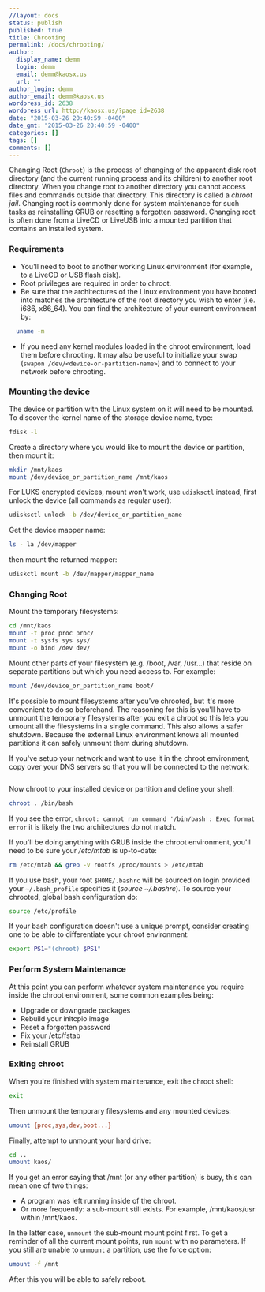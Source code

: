 ```yaml
---
//layout: docs
status: publish
published: true
title: Chrooting
permalink: /docs/chrooting/
author:
  display_name: demm
  login: demm
  email: demm@kaosx.us
  url: ""
author_login: demm
author_email: demm@kaosx.us
wordpress_id: 2638
wordpress_url: http://kaosx.us/?page_id=2638
date: "2015-03-26 20:40:59 -0400"
date_gmt: "2015-03-26 20:40:59 -0400"
categories: []
tags: []
comments: []
---
```


Changing Root (`Chroot`) is the process of changing of the apparent disk root directory (and the current running process and its children) to another root directory. When you change root to another directory you cannot access files and commands outside that directory. This directory is called a _chroot jail_. Changing root is commonly done for system maintenance for such tasks as reinstalling GRUB or resetting a forgotten password. Changing root is often done from a LiveCD or LiveUSB into a mounted partition that contains an installed system.

### Requirements

- You'll need to boot to another working Linux environment (for example, to a LiveCD or USB flash disk).
- Root privileges are required in order to chroot.
- Be sure that the architectures of the Linux environment you have booted into matches the architecture of the root directory you wish to enter (i.e. i686, x86_64). You can find the architecture of your current environment by:

```sh
  uname -m
```

- If you need any kernel modules loaded in the chroot environment, load them before chrooting. It may also be useful to initialize your swap (`swapon /dev/<device-or-partition-name>`) and to connect to your network before chrooting.

### Mounting the device

The device or partition with the Linux system on it will need to be mounted. To discover the kernel name of the storage device name, type:

```sh
fdisk -l
```

Create a directory where you would like to mount the device or partition, then mount it:

```sh
mkdir /mnt/kaos
mount /dev/device_or_partition_name /mnt/kaos
```

For LUKS encrypted devices, mount won't work, use `udisksctl` instead, first unlock the device (all commands as regular user):

```sh
udisksctl unlock -b /dev/device_or_partition_name
```

Get the device mapper name:

```sh
ls - la /dev/mapper
```

then mount the returned mapper:

```sh
udiskctl mount -b /dev/mapper/mapper_name
```

### Changing Root

Mount the temporary filesystems:

```sh
cd /mnt/kaos
mount -t proc proc proc/
mount -t sysfs sys sys/
mount -o bind /dev dev/
```

Mount other parts of your filesystem (e.g. /boot, /var, /usr...) that reside on separate partitions but which you need access to. For example:

```sh
mount /dev/device_or_partition_name boot/
```

It's possible to mount filesystems after you've chrooted, but it's more convenient to do so beforehand. The reasoning for this is you'll have to unmount the temporary filesystems after you exit a chroot so this lets you umount all the filesystems in a single command. This also allows a safer shutdown. Because the external Linux environment knows all mounted partitions it can safely unmount them during shutdown.

If you've setup your network and want to use it in the chroot environment, copy over your DNS servers so that you will be connected to the network:

```sh /etc/resolv.conf etc/resolv.conf

```

Now chroot to your installed device or partition and define your shell:

```sh
chroot . /bin/bash
```

If you see the error, `chroot: cannot run command '/bin/bash': Exec format error` it is likely the two architectures do not match.

If you'll be doing anything with GRUB inside the chroot environment, you'll need to be sure your _/etc/mtab_ is up-to-date:

```sh
rm /etc/mtab && grep -v rootfs /proc/mounts > /etc/mtab
```

If you use bash, your root `$HOME/.bashrc` will be sourced on login provided your `~/.bash_profile` specifies it (_source ~/.bashrc_). To source your chrooted, global bash configuration do:

```sh
source /etc/profile
```

If your bash configuration doesn't use a unique prompt, consider creating one to be able to differentiate your chroot environment:

```sh
export PS1="(chroot) $PS1"
```

### Perform System Maintenance

At this point you can perform whatever system maintenance you require inside the chroot environment, some common examples being:

- Upgrade or downgrade packages
- Rebuild your initcpio image
- Reset a forgotten password
- Fix your /etc/fstab
- Reinstall GRUB

### Exiting chroot

When you're finished with system maintenance, exit the chroot shell:

```sh
exit
```

Then unmount the temporary filesystems and any mounted devices:

```sh
umount {proc,sys,dev,boot...}
```

Finally, attempt to unmount your hard drive:

```sh
cd ..
umount kaos/
```

If you get an error saying that /mnt (or any other partition) is busy, this can mean one of two things:

- A program was left running inside of the chroot.
- Or more frequently: a sub-mount still exists. For example, /mnt/kaos/usr within /mnt/kaos.

In the latter case, `unmount` the sub-mount mount point first. To get a reminder of all the current mount points, run `mount` with no parameters. If you still are unable to `unmount` a partition, use the force option:

```sh
umount -f /mnt
```

After this you will be able to safely reboot.
